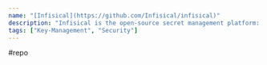 ```yaml
---
name: "[Infisical](https://github.com/Infisical/infisical)"
description: "Infisical is the open-source secret management platform: Sync secrets across your team/infrastructure and prevent secret leaks."
tags: ["Key-Management", "Security"]
---
```

#repo